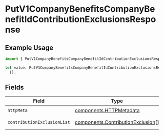 # PutV1CompanyBenefitsCompanyBenefitIdContributionExclusionsResponse

## Example Usage

```typescript
import { PutV1CompanyBenefitsCompanyBenefitIdContributionExclusionsResponse } from "@gusto/embedded-api/models/operations/putv1companybenefitscompanybenefitidcontributionexclusions.js";

let value: PutV1CompanyBenefitsCompanyBenefitIdContributionExclusionsResponse =
  {};
```

## Fields

| Field                                                                                  | Type                                                                                   | Required                                                                               | Description                                                                            |
| -------------------------------------------------------------------------------------- | -------------------------------------------------------------------------------------- | -------------------------------------------------------------------------------------- | -------------------------------------------------------------------------------------- |
| `httpMeta`                                                                             | [components.HTTPMetadata](../../models/components/httpmetadata.md)                     | :heavy_check_mark:                                                                     | N/A                                                                                    |
| `contributionExclusionList`                                                            | [components.ContributionExclusion](../../models/components/contributionexclusion.md)[] | :heavy_minus_sign:                                                                     | Example response                                                                       |